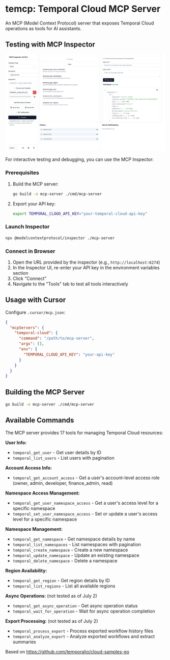 # temcp: Temporal Cloud MCP Server

An MCP (Model Context Protocol) server that exposes Temporal Cloud operations as tools for AI assistants.

## Testing with MCP Inspector

![MCP Inspector Interface](./mcp-inspector.png)

For interactive testing and debugging, you can use the MCP Inspector:

### Prerequisites
1. Build the MCP server:
   ```bash
   go build -o mcp-server ./cmd/mcp-server
   ```

2. Export your API key:
   ```bash
   export TEMPORAL_CLOUD_API_KEY="your-temporal-cloud-api-key"
   ```

### Launch Inspector
```bash
npx @modelcontextprotocol/inspector ./mcp-server
```

### Connect in Browser
1. Open the URL provided by the inspector (e.g., `http://localhost:6274`)
2. In the Inspector UI, re-enter your API key in the environment variables section
3. Click "Connect"
4. Navigate to the "Tools" tab to test all tools interactively

## Usage with Cursor

Configure `.cursor/mcp.json`:
```json
{
  "mcpServers": {
    "temporal-cloud": {
      "command": "/path/to/mcp-server",
      "args": [],
      "env": {
        "TEMPORAL_CLOUD_API_KEY": "your-api-key"
      }
    }
  }
}
```

## Building the MCP Server

```bash
go build -o mcp-server ./cmd/mcp-server
```

## Available Commands

The MCP server provides 17 tools for managing Temporal Cloud resources:

**User Info:**
- `temporal_get_user` - Get user details by ID
- `temporal_list_users` - List users with pagination

**Account Access Info:**
- `temporal_get_account_access` - Get a user's account-level access role (owner, admin, developer, finance_admin, read)

**Namespace Access Management:**
- `temporal_get_user_namespace_access` - Get a user's access level for a specific namespace
- `temporal_set_user_namespace_access` - Set or update a user's access level for a specific namespace

**Namespace Management:**
- `temporal_get_namespace` - Get namespace details by name
- `temporal_list_namespaces` - List namespaces with pagination
- `temporal_create_namespace` - Create a new namespace
- `temporal_update_namespace` - Update an existing namespace
- `temporal_delete_namespace` - Delete a namespace

**Region Availability:**
- `temporal_get_region` - Get region details by ID
- `temporal_list_regions` - List all available regions

**Async Operations:** (not tested as of July 2)
- `temporal_get_async_operation` - Get async operation status
- `temporal_wait_for_operation` - Wait for async operation completion

**Export Processing:** (not tested as of July 2)
- `temporal_process_export` - Process exported workflow history files
- `temporal_analyze_export` - Analyze exported workflows and extract summaries

Based on https://github.com/temporalio/cloud-samples-go